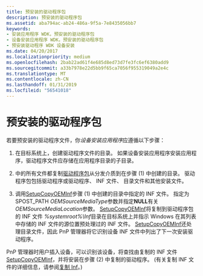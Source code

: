 ```yaml
---
title: 预安装的驱动程序包
description: 预安装的驱动程序包
ms.assetid: aba794ac-ab24-486a-9f5a-7e8435056bb7
keywords:
- 安装应用程序 WDK，预安装的驱动程序包
- 设备安装应用程序 WDK，预安装的驱动程序包
- 预安装驱动程序 WDK 设备安装
ms.date: 04/20/2017
ms.localizationpriority: medium
ms.openlocfilehash: 2bab22ad61f4e685d8ed73d7fe3fc6ef6380add9
ms.sourcegitcommit: a33b7978e22d5bb9f65ca7056f955319049a2e4c
ms.translationtype: MT
ms.contentlocale: zh-CN
ms.lasthandoff: 01/31/2019
ms.locfileid: "56541018"
---
```

# <a name="preinstalling-driver-packages"></a>预安装的驱动程序包





若要预安装的驱动程序文件，你*设备安装应用程序*应遵循以下步骤：

1.  在目标系统上，创建驱动程序文件的目录。 如果设备安装应用程序安装应用程序，驱动程序文件应存储在应用程序目录的子目录。

2.  中的所有文件都复制[驱动程序包](driver-packages.md)从分发介质到在步骤 (1) 中创建的目录。 驱动程序包包括驱动程序或驱动程序、 INF 文件、 目录文件和其他安装文件。

3.  调用[SetupCopyOEMInf](https://go.microsoft.com/fwlink/p/?linkid=98735)步骤 (1) 中创建的目录中指定的 INF 文件。 指定为 SPOST_PATH *OEMSourceMediaType*参数并指定**NULL**有关*OEMSourceMediaLocation*参数。 [SetupCopyOEMInf](https://go.microsoft.com/fwlink/p/?linkid=194252)将复制到驱动程序包的 INF 文件 *%systemroot%\\Inf*目录在目标系统上并指示 Windows 在其列表中存储的 INF 文件的源位置预处理过的 INF 文件。 [SetupCopyOEMInf](https://go.microsoft.com/fwlink/p/?linkid=194252)还处理目录文件，因此 PnP 管理器将它识别设备 INF 文件中列出了下一次安装驱动程序。

PnP 管理器时用户插入设备，可以识别该设备，将查找由复制的 INF 文件[SetupCopyOEMInf](https://go.microsoft.com/fwlink/p/?linkid=194252)，并将安装在步骤 (2) 中复制的驱动程序。 (有关复制 INF 文件的详细信息，请参阅[复制 Inf](copying-inf-files.md)。)

 

 





